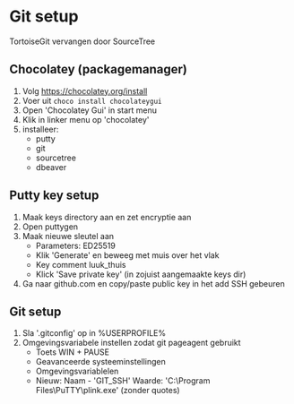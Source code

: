 # Git setup

TortoiseGit vervangen door SourceTree

## Chocolatey (packagemanager)

1. Volg https://chocolatey.org/install
1. Voer uit ```choco install chocolateygui```
1. Open 'Chocolatey Gui' in start menu
1. Klik in linker menu op 'chocolatey'
1. installeer:
	* putty
	* git
	* sourcetree
	* dbeaver
	
## Putty key setup

1. Maak keys directory aan en zet encryptie aan
2. Open puttygen
3. Maak nieuwe sleutel aan
	* Parameters: ED25519
	* Klik 'Generate' en beweeg met muis over het vlak
	* Key comment luuk_thuis
	* Klick 'Save private key' (in zojuist aangemaakte keys dir)
4. Ga naar github.com en copy/paste public key in het add SSH gebeuren

## Git setup

1. Sla '.gitconfig' op in %USERPROFILE%
2. Omgevingsvariabele instellen zodat git pageagent gebruikt
	* Toets WIN + PAUSE
	* Geavanceerde systeeminstellingen
	* Omgevingsvariablelen
	* Nieuw: Naam - 'GIT_SSH' Waarde: 'C:\Program Files\PuTTY\plink.exe' (zonder quotes)
